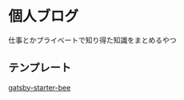 # 個人ブログ

仕事とかプライベートで知り得た知識をまとめるやつ

## テンプレート

[gatsby-starter-bee](https://github.com/JaeYeopHan/gatsby-starter-bee)
